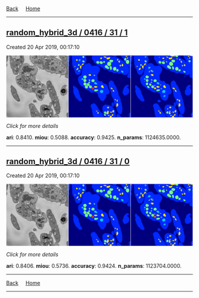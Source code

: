 
[Back](..)&nbsp;&nbsp;&nbsp;&nbsp;&nbsp;[Home](https://leapmanlab.github.io/snapshots)

---

<div class="summary"><a href="1"><h2>random_hybrid_3d / 0416 / 31 / 1</h2></a><p>Created 20 Apr 2019, 00:17:10
</p><a href="1"><img src="1/media/summary.png" align="center"></a><p>
<i>Click for more details</i>
</p></div>

**ari**: 0.8410. **miou**: 0.5088. **accuracy**: 0.9425. **n_params**: 1124635.0000. 

---

<div class="summary"><a href="0"><h2>random_hybrid_3d / 0416 / 31 / 0</h2></a><p>Created 20 Apr 2019, 00:17:10
</p><a href="0"><img src="0/media/summary.png" align="center"></a><p>
<i>Click for more details</i>
</p></div>

**ari**: 0.8406. **miou**: 0.5736. **accuracy**: 0.9424. **n_params**: 1123704.0000. 

---

[Back](..)&nbsp;&nbsp;&nbsp;&nbsp;&nbsp;[Home](https://leapmanlab.github.io/snapshots)

---